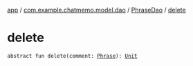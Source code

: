 [app](../../index.md) / [com.example.chatmemo.model.dao](../index.md) / [PhraseDao](index.md) / [delete](./delete.md)

# delete

`abstract fun delete(comment: `[`Phrase`](../../com.example.chatmemo.model.entity/-phrase/index.md)`): `[`Unit`](https://kotlinlang.org/api/latest/jvm/stdlib/kotlin/-unit/index.html)